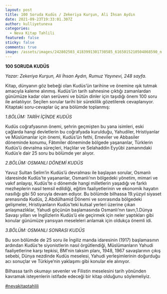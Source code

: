 ```yaml
---
layout: post
title: 100 Soruda Kudüs / Zekeriya Kurşun, Ali İhsan Aydın
date: 2021-09-23T19:33:01.307Z
author: kulliyetuneva
categories:
  - Neva Kitap Tahlili
featured: false
sticky: false
comments: true
image: /assets/images/242802503_4183991301730585_6165015210504868590_n.jpg
---
```

<!--StartFragment-->

**100 SORUDA KUDÜS** 

*Yazar: Zekeriya Kurşun, Ali İhsan Aydın, Rumuz Yayınevi, 248 sayfa.* 



Kitap, dünyanın göz bebeği olan Kudüs’ün tarihine ve önemine ışık tutmak amacıyla kaleme alınmış. Kudüs’ün tarih sahnesine çıktığı zamanlardan günümüze kadar olan serüveni ve bütün dinler için taşıdığı önem 100 soru ile anlatılıyor. Seçilen sorular tarihi bir süreklilik gözetilerek cevaplanıyor. Kitaptaki soru-cevaplar üç ana bölümde toplanmış: 

*1.BÖLÜM: TARİH İÇİNDE KUDÜS* 

Kudüs coğrafyasının önemi, şehrin geçmişten bu yana isimleri, eski çağlarda hangi devletlerin bu coğrafyada kurulduğu, Yahudiler, Hristiyanlar ve Müslümanlar için önemi, Kudüs’ün fethi, Emeviler ve Abbasiler döneminde konumu, Fâtımiler döneminde bölgede yaşananlar, Türklerin Kudüs’ü devralma süreçleri, Haçlılar ve Selahaddin Eyyûbi zamanındaki Kudüs’e dair 25 soru bu bölümde yer alıyor.

*2.BÖLÜM: OSMANLI DÖNEMİ KUDÜS* 

Yavuz Sultan Selim’in Kudüs’ü devralması ile başlayan sorular, Osmanlı idaresinde Kudüs’te yaşananlar, Osmanlı’nın bölgedeki yönetim, mimari ve vakıf anlayışı, Kudüs’te o dönemde hangi milletlerin yaşadığı ve farklı mezheplerin nasıl temsil edildiği, eğitim faaliyetlerinin ve ekonomik hayatın nasıllığı gibi 50 soruyla devam ediyor. Bu bölümde bilhassa 19.yüzyıl siyaset arenasında Kudüs, 2.Abdülhamid Dönemi ve sonrasında bölgedeki gelişmeler, Hristiyanların Kudüs’teki kutsal yerleri üzerine çıkan anlaşmazlıklar, Yahudi göçünün başlamasında Osmanlı’nın tavrı,1.Dünya Savaşı yılları ve İngilizlerin Kudüs’ü ele geçirmek için neler yaptıkları gibi konular günümüze yansıyan meseleleri anlamak için oldukça önemli idi.

*3.BÖLÜM: OSMANLI SONRASI KUDÜS*

Bu son bölümde de 25 soru ile İngiliz manda idaresinin (1917) başlamasının ardından Kudüs’te siyonistlerin nasıl örgütlendiği, Müslümanların Yahudi faaliyetlerine karşı tepkisi, BM’nin taksim planı, 1948, 1967 savaşlarının çıkış sebebi, Dünya nezdinde Kudüs meselesi, Yahudi yerleşimlerinin doğurduğu acı sonuçlar ve Türkiye’nin yaklaşımı gibi konular ele alınıyor. 

Bilhassa tarih okumayı sevenler ve Filistin meselesini tarih yönünden kavramak isteyenlerin istifade edeceği bir kitap olduğunu söylemeliyiz. 

[\#nevakitaptahlili](https://www.facebook.com/hashtag/nevakitaptahlili?__eep__=6&__cft__[0]=AZX2HpW57I1EpvIZmFGZCGv2MctEJop99eRI_SoS-Qg3kpWKA8iIWYh3kZj-BAIEfkwB4ITjtrEgGPldmNdkoDvAg29VjtMg7Jf6VODNMMIsVsCAZ1LDvPEVenLaN-lw86E&__tn__=*NK*F) 

<!--EndFragment-->